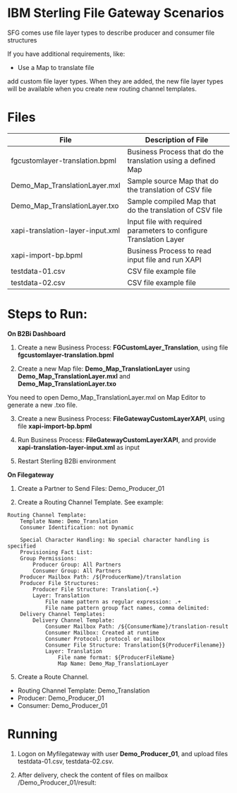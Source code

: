 # IBM Sterling File Gateway Scenarios

SFG comes use file layer types to describe producer and consumer file structures

If you have additional requirements, like:

* Use a Map to translate file

add custom file layer types. When they are added, the new file layer types will be available when you create new routing channel templates.


# Files

| File                            |            Description of File                                          |
|---------------------------------|-------------------------------------------------------------------------|
| fgcustomlayer-translation.bpml  | Business Process that do the translation using a defined Map |
| Demo_Map_TranslationLayer.mxl   | Sample source Map that do the translation of CSV file |
| Demo_Map_TranslationLayer.txo   | Sample compiled Map that do the translation of CSV file |
| xapi-translation-layer-input.xml| Input file with required parameters to configure Translation Layer  |
| xapi-import-bp.bpml             | Business Process to read input file and run XAPI  |
| testdata-01.csv                 | CSV file example file|
| testdata-02.csv                 | CSV file example file|


# Steps to Run:


**On B2Bi Dashboard**

1) Create a new Business Process: **FGCustomLayer_Translation**, using file **fgcustomlayer-translation.bpml** 

2) Create a new Map file:  **Demo_Map_TranslationLayer** using  **Demo_Map_TranslationLayer.mxl**  and **Demo_Map_TranslationLayer.txo** 

You need to open Demo_Map_TranslationLayer.mxl on Map Editor to generate a new .txo file.

3) Create a new Business Process: **FileGatewayCustomLayerXAPI**, using file **xapi-import-bp.bpml** 

4) Run Business Process: **FileGatewayCustomLayerXAPI**, and provide **xapi-translation-layer-input.xml** as input

5) Restart Sterling  B2Bi environment

**On Filegateway**

1) Create a Partner to Send Files: Demo_Producer_01

2) Create a Routing Channel Template. See example:

```
Routing Channel Template:
    Template Name: Demo_Translation
    Consumer Identification: not Dynamic
    
    Special Character Handling: No special character handling is specified
    Provisioning Fact List:
    Group Permissions:
        Producer Group: All Partners
        Consumer Group: All Partners
    Producer Mailbox Path: /${ProducerName}/translation
    Producer File Structures:
        Producer File Structure: Translation{.+}
        Layer: Translation
            File name pattern as regular expression: .+
            File name pattern group fact names, comma delimited:
    Delivery Channel Templates:
        Delivery Channel Template:
            Consumer Mailbox Path: /${ConsumerName}/translation-result
            Consumer Mailbox: Created at runtime
            Consumer Protocol: protocol or mailbox
            Consumer File Structure: Translation{${ProducerFilename}}
            Layer: Translation
                File name format: ${ProducerFileName}
                Map Name: Demo_Map_TranslationLayer
```

5) Create a Route Channel.

* Routing Channel Template: Demo_Translation
* Producer: Demo_Producer_01
* Consumer: Demo_Producer_01

# Running

1) Logon on Myfilegateway with user **Demo_Producer_01**, and upload files testdata-01.csv, testdata-02.csv.

2) After delivery, check the content of files on mailbox /Demo_Producer_01/result:




